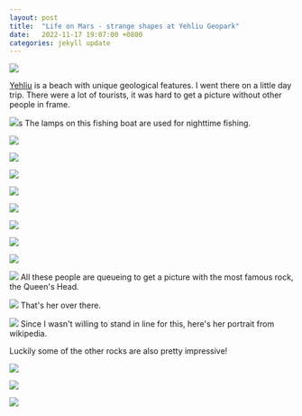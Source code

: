 ```yaml
---
layout: post
title:  "Life on Mars - strange shapes at Yehliu Geopark"
date:   2022-11-17 19:07:00 +0800
categories: jekyll update
---
```


![](https://baitu.github.io/taiwan/assets/img/20221113_134653.jpg)

[Yehliu](https://en.wikipedia.org/wiki/Yehliu) is a beach with unique geological features. I went there on a little day trip. There were a lot of tourists, it was hard to get a picture without other people in frame. 

![](https://baitu.github.io/taiwan/assets/img/20221113_124508.jpg)s
The lamps on this fishing boat are used for nighttime fishing.

![](https://baitu.github.io/taiwan/assets/img/20221113_124514.jpg)

![](https://baitu.github.io/taiwan/assets/img/20221113_124918.jpg)

![](https://baitu.github.io/taiwan/assets/img/20221113_130141.jpg)

![](https://baitu.github.io/taiwan/assets/img/20221113_130148.jpg)

![](https://baitu.github.io/taiwan/assets/img/20221113_130353.jpg)

![](https://baitu.github.io/taiwan/assets/img/20221113_130504.jpg)

![](https://baitu.github.io/taiwan/assets/img/20221113_134523.jpg)

![](https://baitu.github.io/taiwan/assets/img/20221113_135032.jpg)

![](https://baitu.github.io/taiwan/assets/img/20221113_140127.jpg)
All these people are queueing to get a picture with the most famous rock, the Queen's Head.

![](https://baitu.github.io/taiwan/assets/img/20221113_140122.jpg)
That's her over there. 

![](https://upload.wikimedia.org/wikipedia/commons/1/17/QueenStone.jpg)
Since I wasn't willing to stand in line for this, here's her portrait from wikipedia.

Luckily some of the other rocks are also pretty impressive!

![](https://baitu.github.io/taiwan/assets/img/20221113_140341.jpg)

![](https://baitu.github.io/taiwan/assets/img/20221113_140503.jpg)

![](https://baitu.github.io/taiwan/assets/img/20221113_142051.jpg)


